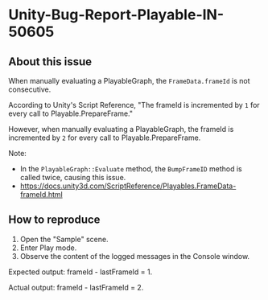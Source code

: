 # Unity-Bug-Report-Playable-IN-50605

## About this issue

When manually evaluating a PlayableGraph, the `FrameData.frameId` is not consecutive.

According to Unity's Script Reference, "The frameId is incremented by `1` for every call to Playable.PrepareFrame." 

However, when manually evaluating a PlayableGraph, the frameId is incremented by `2` for every call to Playable.PrepareFrame.

Note:
- In the `PlayableGraph::Evaluate` method, the `BumpFrameID` method is called twice, causing this issue.
- https://docs.unity3d.com/ScriptReference/Playables.FrameData-frameId.html

## How to reproduce

1. Open the "Sample" scene.
2. Enter Play mode.
3. Observe the content of the logged messages in the Console window.

Expected output: frameId - lastFrameId = 1.

Actual output: frameId - lastFrameId = 2.
